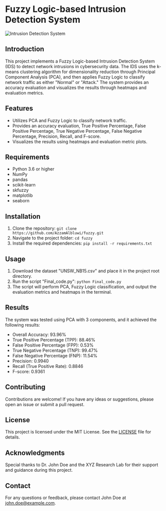 # Fuzzy Logic-based Intrusion Detection System

![Intrusion Detection System](images/intrusion_detection.jpg)

## Introduction

This project implements a Fuzzy Logic-based Intrusion Detection System (IDS) to detect network intrusions in cybersecurity data. The IDS uses the k-means clustering algorithm for dimensionality reduction through Principal Component Analysis (PCA), and then applies Fuzzy Logic to classify network traffic as either "Normal" or "Attack." The system provides an accuracy evaluation and visualizes the results through heatmaps and evaluation metrics.

## Features

- Utilizes PCA and Fuzzy Logic to classify network traffic.
- Provides an accuracy evaluation, True Positive Percentage, False Positive Percentage, True Negative Percentage, False Negative Percentage, Precision, Recall, and F-score.
- Visualizes the results using heatmaps and evaluation metric plots.

## Requirements

- Python 3.6 or higher
- NumPy
- pandas
- scikit-learn
- skfuzzy
- matplotlib
- seaborn

## Installation

1. Clone the repository: `git clone https://github.com/AzzamAlbluwi/fuzzy.git`
2. Navigate to the project folder: `cd fuzzy`
3. Install the required dependencies: `pip install -r requirements.txt`

## Usage

1. Download the dataset "UNSW_NB15.csv" and place it in the project root directory.
2. Run the script "Final_code.py": `python Final_code.py`
3. The script will perform PCA, Fuzzy Logic classification, and output the evaluation metrics and heatmaps in the terminal.

## Results

The system was tested using PCA with 3 components, and it achieved the following results:

- Overall Accuracy: 93.96%
- True Positive Percentage (TPP): 88.46%
- False Positive Percentage (FPP): 0.53%
- True Negative Percentage (TNP): 99.47%
- False Negative Percentage (FNP): 11.54%
- Precision: 0.9940
- Recall (True Positive Rate): 0.8846
- F-score: 0.9361

## Contributing

Contributions are welcome! If you have any ideas or suggestions, please open an issue or submit a pull request.

## License

This project is licensed under the MIT License. See the [LICENSE](LICENSE) file for details.

## Acknowledgments

Special thanks to Dr. John Doe and the XYZ Research Lab for their support and guidance during this project.
 
## Contact

For any questions or feedback, please contact John Doe at john.doe@example.com.
